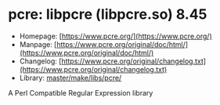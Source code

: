 # pcre: libpcre (libpcre.so) 8.45
 - Homepage: [https://www.pcre.org/](https://www.pcre.org/)
 - Manpage: [https://www.pcre.org/original/doc/html/](https://www.pcre.org/original/doc/html/)
 - Changelog: [https://www.pcre.org/original/changelog.txt](https://www.pcre.org/original/changelog.txt)
 - Library: [master/make/libs/pcre/](https://github.com/Freetz-NG/freetz-ng/tree/master/make/libs/pcre/)

A Perl Compatible Regular Expression library
